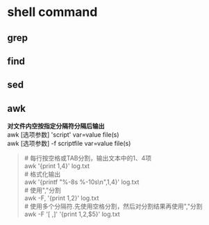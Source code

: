 # shell command
## grep 

## find

## sed

## awk 
**对文件内空按指定分隔符分隔后输出**  
awk [选项参数] 'script' var=value file(s)  
awk [选项参数] -f scriptfile var=value file(s) 

>\# 每行按空格或TAB分割，输出文本中的1、4项  
>awk '{print $1,$4}' log.txt  
>\# 格式化输出  
>awk '{printf "%-8s %-10s\n",$1,$4}' log.txt  
>\# 使用","分割  
>awk -F, '{print $1,$2}'   log.txt  
>\# 使用多个分隔符.先使用空格分割，然后对分割结果再使用","分割  
>awk -F '[ ,]'  '{print $1,$2,$5}'   log.txt




